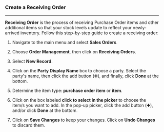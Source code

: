 ### Create a Receiving Order
___________________________

**Receiving Order** is the process of receiving Purchase Order items and other additional items so that your stock levels update to reflect your newly-arrived inventory. Follow this step-by-step guide to create a receiving order:

1. Navigate to the main menu and select **Sales Orders**.

2. Choose **Order Management**, then click on **Receiving Orders**.

3. Select **New Record**.

4. Click on the **Party Display Name** box to choose a party. Select the party's name, then click the add button (✚), and finally, click **Done** at the bottom.

5. Determine the item type: **purchase order item** or **item**.

6. Click on the box labeled **click to select in the picker** to choose the item/s you want to add. In the pop-up picker, click the add button (✚), and/or click **Done** at the bottom.

7. Click on **Save Changes** to keep your changes.  Click on **Undo Changes** to discard them. 

